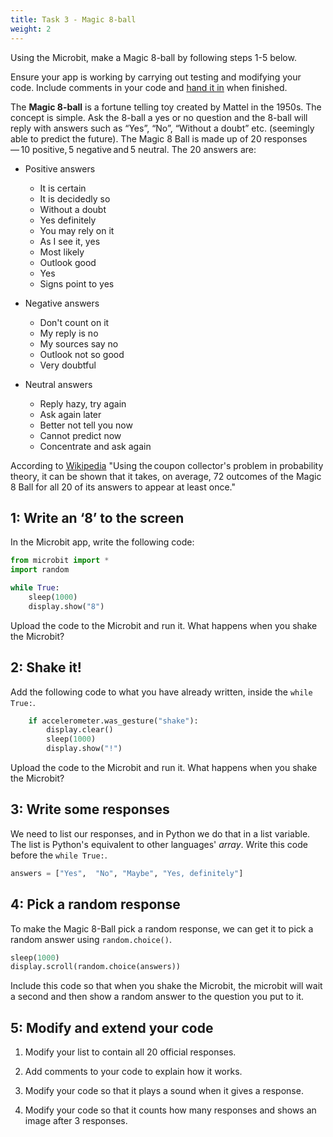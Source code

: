 ```yaml
---
title: Task 3 - Magic 8-ball
weight: 2
---
```

Using the Microbit, make a Magic 8-ball by following steps 1-5 below.

Ensure your app is working by carrying out testing and modifying your code. Include comments in your code and [hand it in](http://10.124.229.70:8080/) when finished.

The **Magic 8-ball** is a fortune telling toy created by Mattel in the 1950s. The concept is simple. Ask the 8-ball a yes or no question and the 8-ball will reply with answers such as “Yes”, “No”, “Without a doubt” etc. (seemingly able to predict the future). The Magic 8 Ball is made up of 20 responses &mdash; 10 positive, 5 negative and 5 neutral. The 20 answers are: 

- Positive answers
    - It is certain
    - It is decidedly so
    - Without a doubt
    - Yes definitely
    - You may rely on it
    - As I see it, yes
    - Most likely
    - Outlook good
    - Yes
    - Signs point to yes 

- Negative answers
    - Don't count on it
    - My reply is no
    - My sources say no
    - Outlook not so good
    - Very doubtful 

- Neutral answers
    - Reply hazy, try again
    - Ask again later
    - Better not tell you now
    - Cannot predict now
    - Concentrate and ask again 

According to [Wikipedia](http://en.wikipedia.org/wiki/Magic_8-Ball) "Using the coupon collector's problem in probability theory, it can be shown that it takes, on average, 72 outcomes of the Magic 8 Ball for all 20 of its answers to appear at least once."

## 1: Write an ‘8’ to the screen 
In the Microbit app, write the following code: 
```python
from microbit import *  
import random  

while True:  
    sleep(1000) 
    display.show("8") 
```

Upload the code to the Microbit and run it. What happens when you shake the Microbit? 

## 2: Shake it!
Add the following code to what you have already written, inside the `while True:`.
```python
    if accelerometer.was_gesture("shake"):  
        display.clear() 
        sleep(1000) 
        display.show("!") 
```

Upload the code to the Microbit and run it. What happens when you shake the Microbit?

## 3: Write some responses 
We need to list our responses, and in Python we do that in a list variable. The list is Python's equivalent to other languages' *array*. Write this code before the `while True:`.
```python
answers = ["Yes",  "No", "Maybe", "Yes, definitely"] 
```

## 4: Pick a random response 
To make the Magic 8-Ball pick a random response, we can get it to pick a random answer using `random.choice()`.

```python
sleep(1000)  
display.scroll(random.choice(answers)) 
```
 
Include this code so that when you shake the Microbit, the microbit will wait a second and then show a random answer to the question you put to it. 

## 5: Modify and extend your code
1. Modify your list to contain all 20 official responses.

2. Add comments to your code to explain how it works.

3. Modify your code so that it plays a sound when it gives a response.

4. Modify your code so that it counts how many responses and shows an image after 3 responses.
